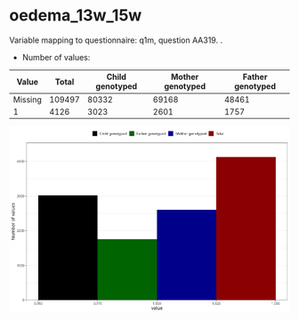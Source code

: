 # oedema_13w_15w
Variable mapping to questionnaire: q1m, question AA319.
.
- Number of values:

| Value | Total | Child genotyped | Mother genotyped | Father genotyped |
| ----- | ----- | --------------- | ---------------- | ---------------- |
| Missing | 109497 | 80332 | 69168 | 48461 |
| 1 | 4126 | 3023 | 2601 |1757 |



![](oedema_13w_15w_n.png)



